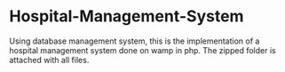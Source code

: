 # Hospital-Management-System
Using database management system, this is the implementation of a hospital management system done on wamp in php. The zipped folder is attached with all files.
